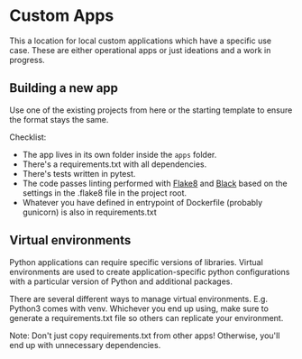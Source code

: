
# Custom Apps

This a location for local custom applications which have a specific use case. These are either operational apps or just ideations and a work in progress. 

## Building a new app
Use one of the existing projects from here or the starting template to ensure the format stays the same. 

Checklist:
- The app lives in its own folder inside the `apps` folder.
- There's a requirements.txt with all dependencies.
- There's tests written in pytest.
- The code passes linting performed with [Flake8](https://flake8.pycqa.org/en/latest/) and [Black](https://black.readthedocs.io/en/stable/) based on the settings in the .flake8 file in the project root.
- Whatever you have defined in entrypoint of Dockerfile (probably gunicorn) is also in requirements.txt


## Virtual environments
Python applications can require specific versions of libraries. Virtual environments are used to create application-specific python configurations with a particular version of Python and additional packages.

There are several different ways to manage virtual environments. E.g. Python3 comes with venv. Whichever you end up using, make sure to generate a requirements.txt file so others can replicate your environment.

Note: Don't just copy requirements.txt from other apps! Otherwise, you'll end up with unnecessary dependencies.